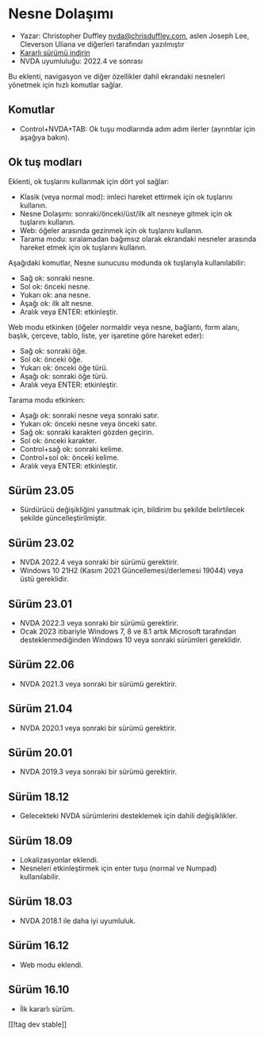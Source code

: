 # Nesne Dolaşımı #

* Yazar: Christopher Duffley <nvda@chrisduffley.com>, aslen Joseph Lee,
  Cleverson Uliana ve diğerleri tarafından yazılmıştır
* [Kararlı sürümü indirin][1]
* NVDA uyumluluğu: 2022.4 ve sonrası

Bu eklenti, navigasyon ve diğer özellikler dahil ekrandaki nesneleri
yönetmek için hızlı komutlar sağlar.

## Komutlar

* Control+NVDA+TAB: Ok tuşu modlarında adım adım ilerler (ayrıntılar için
  aşağıya bakın).

## Ok tuş modları

Eklenti, ok tuşlarını kullanmak için dört yol sağlar:

* Klasik (veya normal mod): imleci hareket ettirmek için ok tuşlarını
  kullanın.
* Nesne Dolaşımı: sonraki/önceki/üst/ilk alt nesneye gitmek için ok
  tuşlarını kullanın.
* Web: öğeler arasında gezinmek için ok tuşlarını kullanın.
* Tarama modu: sıralamadan bağımsız olarak ekrandaki nesneler arasında
  hareket etmek için ok tuşlarını kullanın.

Aşağıdaki komutlar, Nesne sunucusu modunda ok tuşlarıyla kullanılabilir:

* Sağ ok: sonraki nesne.
* Sol ok: önceki nesne.
* Yukarı ok: ana nesne.
* Aşağı ok: ilk alt nesne.
* Aralık veya ENTER: etkinleştir.

Web modu etkinken (öğeler normaldir veya nesne, bağlantı, form alanı,
başlık, çerçeve, tablo, liste, yer işaretine göre hareket eder):

* Sağ ok: sonraki öğe.
* Sol ok: önceki öğe.
* Yukarı ok: önceki öğe türü.
* Aşağı ok: sonraki öğe türü.
* Aralık veya ENTER: etkinleştir.

Tarama modu etkinken:

* Aşağı ok: sonraki nesne veya sonraki satır.
* Yukarı ok: önceki nesne veya önceki satır.
* Sağ ok: sonraki karakteri gözden geçirin.
* Sol ok: önceki karakter.
* Control+sağ ok: sonraki kelime.
* Control+sol ok: önceki kelime.
* Aralık veya ENTER: etkinleştir.

## Sürüm 23.05

* Sürdürücü değişikliğini yansıtmak için, bildirim bu şekilde belirtilecek
  şekilde güncelleştirilmiştir.

## Sürüm 23.02

* NVDA 2022.4 veya sonraki bir sürümü gerektirir.
* Windows 10 21H2 (Kasım 2021 Güncellemesi/derlemesi 19044) veya üstü
  gereklidir.

## Sürüm 23.01

* NVDA 2022.3 veya sonraki bir sürümü gerektirir.
* Ocak 2023 itibariyle Windows 7, 8 ve 8.1 artık Microsoft tarafından
  desteklenmediğinden Windows 10 veya sonraki sürümleri gereklidir.

## Sürüm 22.06

* NVDA 2021.3 veya sonraki bir sürümü gerektirir.

## Sürüm 21.04

* NVDA 2020.1 veya sonraki bir sürümü gerektirir.

## Sürüm 20.01

* NVDA 2019.3 veya sonraki bir sürümü gerektirir.

## Sürüm 18.12

* Gelecekteki NVDA sürümlerini desteklemek için dahili değişiklikler.

## Sürüm 18.09

* Lokalizasyonlar eklendi.
* Nesneleri etkinleştirmek için enter tuşu (normal ve Numpad)
  kullanılabilir.

## Sürüm 18.03

* NVDA 2018.1 ile daha iyi uyumluluk.

## Sürüm 16.12

* Web modu eklendi.

## Sürüm 16.10

* İlk kararlı sürüm.

[[!tag dev stable]]

[1]: https://www.nvaccess.org/addonStore/legacy?file=objPad
